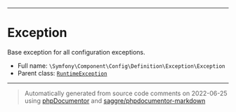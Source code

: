 ***

# Exception

Base exception for all configuration exceptions.

* Full name: `\Symfony\Component\Config\Definition\Exception\Exception`
* Parent class: [`RuntimeException`](../../../../../RuntimeException.md)

***
> Automatically generated from source code comments on 2022-06-25 using [phpDocumentor](http://www.phpdoc.org/) and [saggre/phpdocumentor-markdown](https://github.com/Saggre/phpDocumentor-markdown)
